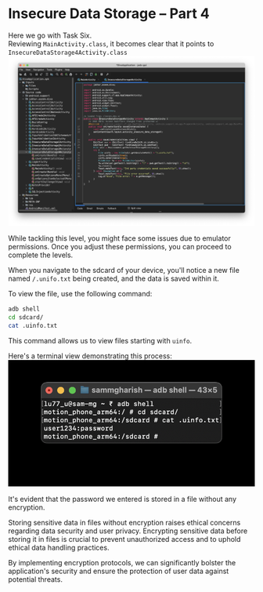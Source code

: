 # Insecure Data Storage – Part 4

Here we go with Task Six.  
Reviewing `MainActivity.class`, it becomes clear that it points to `InsecureDataStorage4Activity.class`
![Untitled](DIVA%20ScreenShots/Level%20-%206%20(InsecureDataStorage4Activity).png)

While tackling this level, you might face some issues due to emulator permissions. Once you adjust these permissions, you can proceed to complete the levels.

When you navigate to the sdcard of your device, you'll notice a new file named `/.unifo.txt` being created, and the data is saved within it.

To view the file, use the following command:
```bash
adb shell
cd sdcard/
cat .uinfo.txt
```
This command allows us to view files starting with `uinfo`.

Here's a terminal view demonstrating this process:  
![Untitled](DIVA%20ScreenShots/Level%20-%206%20(Terminal).jpg)

It's evident that the password we entered is stored in a file without any encryption.

Storing sensitive data in files without encryption raises ethical concerns regarding data security and user privacy. Encrypting sensitive data before storing it in files is crucial to prevent unauthorized access and to uphold ethical data handling practices.

By implementing encryption protocols, we can significantly bolster the application's security and ensure the protection of user data against potential threats.